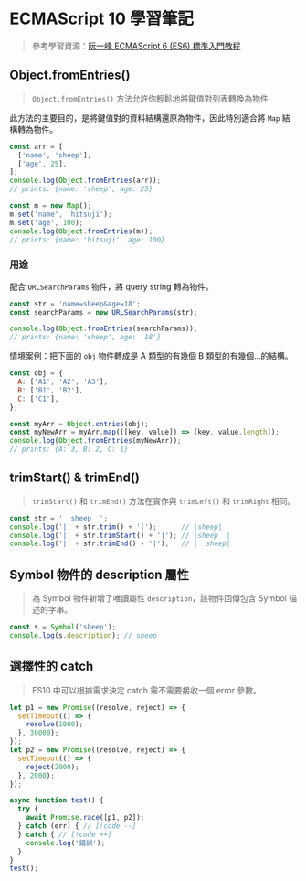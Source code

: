 # ECMAScript 10 學習筆記

> 參考學習資源：[阮一峰 ECMAScript 6 (ES6) 標準入門教程](https://es6.ruanyifeng.com/)

## Object.fromEntries()

> `Object.fromEntries()` 方法允許你輕鬆地將鍵值對列表轉換為物件

此方法的主要目的，是將鍵值對的資料結構還原為物件，因此特別適合將 `Map` 結構轉為物件。

```js
const arr = [
  ['name', 'sheep'],
  ['age', 25],
];
console.log(Object.fromEntries(arr));
// prints: {name: 'sheep', age: 25}

const m = new Map();
m.set('name', 'hitsuji');
m.set('age', 100);
console.log(Object.fromEntries(m)); 
// prints: {name: 'hitsuji', age: 100}
```

### 用途

配合 `URLSearchParams` 物件，將 query string 轉為物件。

```js
const str = 'name=sheep&age=18';
const searchParams = new URLSearchParams(str);

console.log(Object.fromEntries(searchParams)); 
// prints: {name: 'sheep', age: '18'}
```

情境案例：把下面的 `obj` 物件轉成是 A 類型的有幾個 B 類型的有幾個...的結構。

```js
const obj = {
  A: ['A1', 'A2', 'A3'],
  B: ['B1', 'B2'],
  C: ['C1'],
};

const myArr = Object.entries(obj);
const myNewArr = myArr.map(([key, value]) => [key, value.length]);
console.log(Object.fromEntries(myNewArr)); 
// prints: {A: 3, B: 2, C: 1}
```

## trimStart() & trimEnd()

> `trimStart()` 和 `trimEnd()` 方法在實作與 `trimLeft()` 和 `trimRight` 相同。

```js
const str = '  sheep  ';
console.log('|' + str.trim() + '|');      // |sheep|
console.log('|' + str.trimStart() + '|'); // |sheep  |
console.log('|' + str.trimEnd() + '|');   // |  sheep|
```

## Symbol 物件的 description 屬性

> 為 Symbol 物件新增了唯讀屬性 `description`，該物件回傳包含 Symbol 描述的字串。

```js
const s = Symbol('sheep');
console.log(s.description); // sheep
```

## 選擇性的 catch

> ES10 中可以根據需求決定 catch 需不需要接收一個 error 參數。

```js
let p1 = new Promise((resolve, reject) => {
  setTimeout(() => {
    resolve(1000);
  }, 30000);
});
let p2 = new Promise((resolve, reject) => {
  setTimeout(() => {
    reject(2000);
  }, 2000);
});

async function test() {
  try {
    await Promise.race([p1, p2]);
  } catch (err) { // [!code --]
  } catch { // [!code ++]
    console.log('錯誤');
  }
}
test();
```
